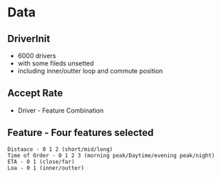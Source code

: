 Data
==========================


## DriverInit

* 6000 drivers
* with some fileds unsetted
* including inner/outter loop and commute position

## Accept Rate

* Driver - Feature Combination

## Feature - Four features selected
	Distaace - 0 1 2 (short/mid/long)
	Time of Order - 0 1 2 3 (morning peak/Daytime/evening peak/night)
	ETA - 0 1 (close/far)
	Loa - 0 1 (inner/outter)
